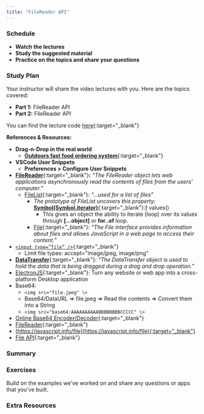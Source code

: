 ```yaml
---
title: "FileReader API"
---
```


### Schedule

  - **Watch the lectures**
  - **Study the suggested material**
  - **Practice on the topics and share your questions**

### Study Plan

  Your instructor will share the video lectures with you. Here are the topics covered:

  - **Part 1:** FileReader API
  - **Part 2:** FileReader API

  You can find the lecture code [here](https://github.com/in-tech-gration/WDX-180/blob/main/curriculum/week27/assets/day03/FileReader.html){:target="_blank"}

  **References & Resources:**

  - **Drag-n-Drop in the real world**  
    - [**Outdoors fast food ordering system**](https://www.youtube.com/watch?v=ooH9LYAEGyY){:target="_blank"}  
  - **VSCode User Snippets**  
    - **Preferences > Configure User Snippets**  
  - [**FileReader**](https://developer.mozilla.org/en-US/docs/Web/API/FileReader){:target="_blank"}**:** *“The FileReader object lets web applications asynchronously read the contents of files from the users’ computer.”*  
    - [FileList](https://developer.mozilla.org/en-US/docs/Web/API/FileList){:target="_blank"}: *“...used for a list of files”*  
      - *The prototype of FileList uncovers this property:* [**Symbol(Symbol.iterator)**](https://developer.mozilla.org/en-US/docs/Web/JavaScript/Reference/Global_Objects/Symbol/iterator){:target="_blank"}:ƒ values()  
        - This gives an object the ability to iterate (loop) over its values through **[...object]** or **for..of** loop.  
      - [File](https://developer.mozilla.org/en-US/docs/Web/API/File){:target="_blank"}: *“The File interface provides information about files and allows JavaScript in a web page to access their content.”*  
  - [`<input type=”file” />`](https://developer.mozilla.org/en-US/docs/Web/HTML/Element/input/file){:target="_blank"}  
    - Limit file types: accept="image/jpeg, image/png"  
  - [**DataTransfer**](https://developer.mozilla.org/en-US/docs/Web/API/DataTransfer){:target="_blank"}: *“The DataTransfer object is used to hold the data that is being dragged during a drag and drop operation.”*  
  - [ElectronJS](https://www.electronjs.org/){:target="_blank"}: Turn any website or web app into a cross-platform Desktop application  
  - Base64:   
    - `<img src="file.jpeg" \>`  
    - Base64/DataURL => file.jpeg => Read the contents => Convert them into a String  
    - `<img src="base64:AAAAAAAAAABBBBBBBBCCCCC" \>`
  - [Online Base64 Encoder/Decoder](https://www.base64encode.org/){:target="_blank"}
  - [FileReader](https://flaviocopes.com/filereader/){:target="_blank"} 
  - [https://javascript.info/file](https://javascript.info/file){:target="_blank"}
  - [File API](https://developer.mozilla.org/en-US/docs/Web/API/File_API/Using_files_from_web_applications){:target="_blank"}

### Summary

### Exercises

  Build on the examples we’ve worked on and share any questions or apps that you’ve built.

### Extra Resources

